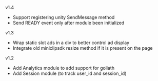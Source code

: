 v1.4
 * Support registering unity SendMessage method
 * Send READY event only after module been initialized

v1.3
 * Wrap static slot ads in a div to better control ad display
 * Integrate old miniclipsdk resize method if it is present on the page

v1.2
 * Add Analytics module to add support for goliath
 * Add Session module (to track user_id and session_id)